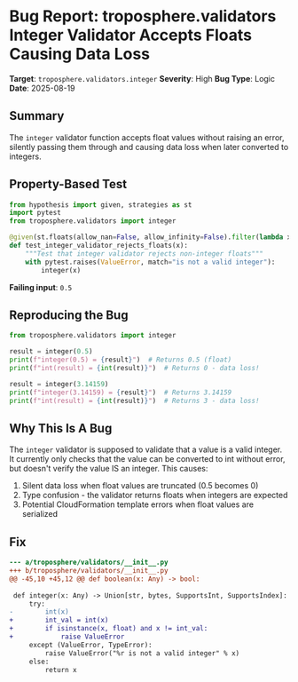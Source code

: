 # Bug Report: troposphere.validators Integer Validator Accepts Floats Causing Data Loss

**Target**: `troposphere.validators.integer`
**Severity**: High
**Bug Type**: Logic
**Date**: 2025-08-19

## Summary

The `integer` validator function accepts float values without raising an error, silently passing them through and causing data loss when later converted to integers.

## Property-Based Test

```python
from hypothesis import given, strategies as st
import pytest
from troposphere.validators import integer

@given(st.floats(allow_nan=False, allow_infinity=False).filter(lambda x: x != int(x)))
def test_integer_validator_rejects_floats(x):
    """Test that integer validator rejects non-integer floats"""
    with pytest.raises(ValueError, match="is not a valid integer"):
        integer(x)
```

**Failing input**: `0.5`

## Reproducing the Bug

```python
from troposphere.validators import integer

result = integer(0.5)
print(f"integer(0.5) = {result}")  # Returns 0.5 (float)
print(f"int(result) = {int(result)}")  # Returns 0 - data loss!

result = integer(3.14159)
print(f"integer(3.14159) = {result}")  # Returns 3.14159
print(f"int(result) = {int(result)}")  # Returns 3 - data loss!
```

## Why This Is A Bug

The `integer` validator is supposed to validate that a value is a valid integer. It currently only checks that the value can be converted to int without error, but doesn't verify the value IS an integer. This causes:

1. Silent data loss when float values are truncated (0.5 becomes 0)
2. Type confusion - the validator returns floats when integers are expected
3. Potential CloudFormation template errors when float values are serialized

## Fix

```diff
--- a/troposphere/validators/__init__.py
+++ b/troposphere/validators/__init__.py
@@ -45,10 +45,12 @@ def boolean(x: Any) -> bool:
 
 def integer(x: Any) -> Union[str, bytes, SupportsInt, SupportsIndex]:
     try:
-        int(x)
+        int_val = int(x)
+        if isinstance(x, float) and x != int_val:
+            raise ValueError
     except (ValueError, TypeError):
         raise ValueError("%r is not a valid integer" % x)
     else:
         return x
```